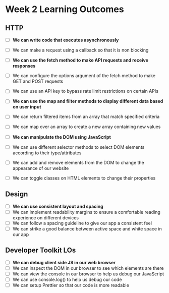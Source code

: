 # Week 2 Learning Outcomes

## HTTP

- [ ] **We can write code that executes asynchronously**
- [ ] We can make a request using a callback so that it is non blocking

- [ ] **We can use the fetch method to make API requests and receive responses**
- [ ] We can configure the options argument of the fetch method to make GET and POST requests
- [ ] We can use an API key to bypass rate limit restrictions on certain APIs

- [ ] **We can use the map and filter methods to display different data based on user input**
- [ ] We can return filtered items from an array that match specified criteria
- [ ] We can map over an array to create a new array containing new values

- [ ] **We can manipulate the DOM using JavaScript**
- [ ] We can use different selector methods to select DOM elements according to their type/attributes
- [ ] We can add and remove elements from the DOM to change the appearance of our website
- [ ] We can toggle classes on HTML elements to change their properties

## Design

- [ ] **We can use consistent layout and spacing**
- [ ] We can implement readability margins to ensure a comfortable reading experience on different devices
- [ ] We can follow a spacing guideline to give our app a consistent feel
- [ ] We can strike a good balance between active space and white space in our app

## Developer Toolkit LOs

- [ ] **We can debug client side JS in our web browser**
- [ ] We can inspect the DOM in our browser to see which elements are there
- [ ] We can view the console in our browser to help us debug our JavaScript
- [ ] We can use console.log() to help us debug our code
- [ ] We can setup Prettier so that our code is more readable
